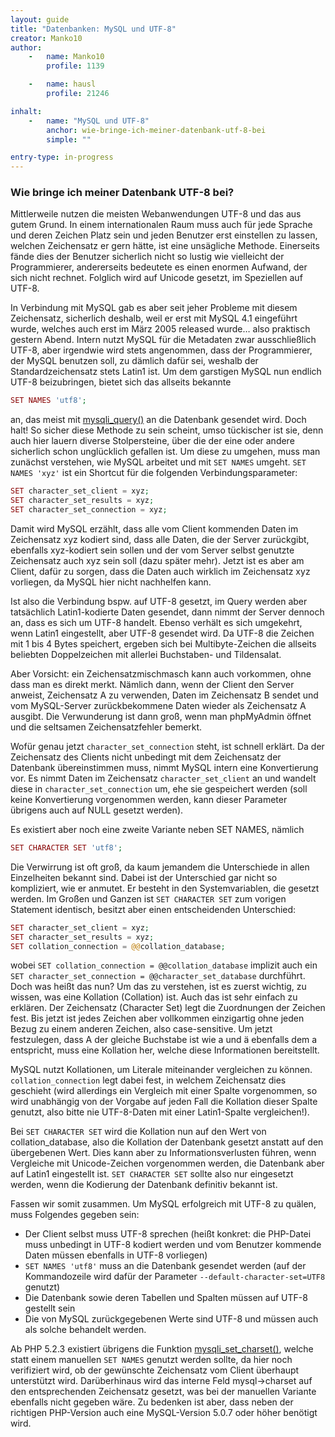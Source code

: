 ```yaml
---
layout: guide
title: "Datenbanken: MySQL und UTF-8"
creator: Manko10
author:
    -   name: Manko10
        profile: 1139

    -   name: hausl
        profile: 21246

inhalt:
    -   name: "MySQL und UTF-8"
        anchor: wie-bringe-ich-meiner-datenbank-utf-8-bei
        simple: ""

entry-type: in-progress
---
```


### Wie bringe ich meiner Datenbank UTF-8 bei?

Mittlerweile nutzen die meisten Webanwendungen UTF-8 und das aus gutem Grund. In einem internationalen Raum muss auch für jede Sprache und deren Zeichen Platz sein und jeden Benutzer erst einstellen zu lassen, welchen Zeichensatz er gern hätte, ist eine unsägliche Methode. Einerseits fände dies der Benutzer sicherlich nicht so lustig wie vielleicht der Programmierer, andererseits bedeutete es einen enormen Aufwand, der sich nicht rechnet. Folglich wird auf Unicode gesetzt, im Speziellen auf UTF-8.

In Verbindung mit MySQL gab es aber seit jeher Probleme mit diesem Zeichensatz, sicherlich deshalb, weil er erst mit MySQL 4.1 eingeführt wurde, welches auch erst im März 2005 released wurde… also praktisch gestern Abend.
Intern nutzt MySQL für die Metadaten zwar ausschließlich UTF-8, aber irgendwie wird stets angenommen, dass der Programmierer, der MySQL benutzen soll, zu dämlich dafür sei, weshalb der Standardzeichensatz stets Latin1 ist.
Um dem garstigen MySQL nun endlich UTF-8 beizubringen, bietet sich das allseits bekannte

~~~ php
SET NAMES 'utf8';
~~~

an, das meist mit [mysqli_query()](http://php.net/manual/en/mysqli.query.php) an die Datenbank gesendet wird.
Doch halt! So sicher diese Methode zu sein scheint, umso tückischer ist sie, denn auch hier lauern diverse Stolpersteine, über die der eine oder andere sicherlich schon unglücklich gefallen ist.
Um diese zu umgehen, muss man zunächst verstehen, wie MySQL arbeitet und mit `SET NAMES` umgeht.
`SET NAMES 'xyz'` ist ein Shortcut für die folgenden Verbindungsparameter:

~~~ php
SET character_set_client = xyz;
SET character_set_results = xyz;
SET character_set_connection = xyz;
~~~

Damit wird MySQL erzählt, dass alle vom Client kommenden Daten im Zeichensatz xyz kodiert sind, dass alle Daten, die der Server zurückgibt, ebenfalls xyz-kodiert sein sollen und der vom Server selbst genutzte Zeichensatz auch xyz sein soll (dazu später mehr). Jetzt ist es aber am Client, dafür zu sorgen, dass die Daten auch wirklich im Zeichensatz xyz vorliegen, da MySQL hier nicht nachhelfen kann.

Ist also die Verbindung bspw. auf UTF-8 gesetzt, im Query werden aber tatsächlich Latin1-kodierte Daten gesendet, dann nimmt der Server dennoch an, dass es sich um UTF-8 handelt. Ebenso verhält es sich umgekehrt, wenn Latin1 eingestellt, aber UTF-8 gesendet wird. Da UTF-8 die Zeichen mit 1 bis 4 Bytes speichert, ergeben sich bei Multibyte-Zeichen die allseits beliebten Doppelzeichen mit allerlei Buchstaben- und Tildensalat.

Aber Vorsicht: ein Zeichensatzmischmasch kann auch vorkommen, ohne dass man es direkt merkt. Nämlich dann, wenn der Client den Server anweist, Zeichensatz A zu verwenden, Daten im Zeichensatz B sendet und vom MySQL-Server zurückbekommene Daten wieder als Zeichensatz A ausgibt. Die Verwunderung ist dann groß, wenn man phpMyAdmin öffnet und die seltsamen Zeichensatzfehler bemerkt.

Wofür genau jetzt `character_set_connection` steht, ist schnell erklärt. Da der Zeichensatz des Clients nicht unbedingt mit dem Zeichensatz der Datenbank übereinstimmen muss, nimmt MySQL intern eine Konvertierung vor. Es nimmt Daten im Zeichensatz `character_set_client` an und wandelt diese in `character_set_connection` um, ehe sie gespeichert werden (soll keine Konvertierung vorgenommen werden, kann dieser Parameter übrigens auch auf NULL gesetzt werden).

Es existiert aber noch eine zweite Variante neben SET NAMES, nämlich

~~~ php
SET CHARACTER SET 'utf8';
~~~

Die Verwirrung ist oft groß, da kaum jemandem die Unterschiede in allen Einzelheiten bekannt sind. Dabei ist der Unterschied gar nicht so kompliziert, wie er anmutet. Er besteht in den Systemvariablen, die gesetzt werden. Im Großen und Ganzen ist `SET CHARACTER SET` zum vorigen Statement identisch, besitzt aber einen entscheidenden Unterschied:

~~~ php
SET character_set_client = xyz;
SET character_set_results = xyz;
SET collation_connection = @@collation_database;
~~~

wobei `SET collation_connection = @@collation_database` implizit auch ein `SET character_set_connection = @@character_set_database` durchführt. Doch was heißt das nun? Um das zu verstehen, ist es zuerst wichtig, zu wissen, was eine Kollation (Collation) ist. Auch das ist sehr einfach zu erklären. Der Zeichensatz (Character Set) legt die Zuordnungen der Zeichen fest. Bis jetzt ist jedes Zeichen aber vollkommen einzigartig ohne jeden Bezug zu einem anderen Zeichen, also case-sensitive. Um jetzt festzulegen, dass A der gleiche Buchstabe ist wie a und ä ebenfalls dem a entspricht, muss eine Kollation her, welche diese Informationen bereitstellt.

MySQL nutzt Kollationen, um Literale miteinander vergleichen zu können. `collation_connection` legt dabei fest, in welchem Zeichensatz dies geschieht (wird allerdings ein Vergleich mit einer Spalte vorgenommen, so wird unabhängig von der Vorgabe auf jeden Fall die Kollation dieser Spalte genutzt, also bitte nie UTF-8-Daten mit einer Latin1-Spalte vergleichen!).

Bei `SET CHARACTER SET` wird die Kollation nun auf den Wert von collation_database, also die Kollation der Datenbank gesetzt anstatt auf den übergebenen Wert.
Dies kann aber zu Informationsverlusten führen, wenn Vergleiche mit Unicode-Zeichen vorgenommen werden, die Datenbank aber auf Latin1 eingestellt ist. `SET CHARACTER SET` sollte also nur eingesetzt werden, wenn die Kodierung der Datenbank definitiv bekannt ist.

Fassen wir somit zusammen. Um MySQL erfolgreich mit UTF-8 zu quälen, muss Folgendes gegeben sein:

- Der Client selbst muss UTF-8 sprechen (heißt konkret: die PHP-Datei muss unbedingt in UTF-8 kodiert werden und vom Benutzer kommende Daten müssen ebenfalls in UTF-8 vorliegen) 
- `SET NAMES 'utf8'` muss an die Datenbank gesendet werden (auf der Kommandozeile wird dafür der Parameter `--default-character-set=UTF8` genutzt) 
- Die Datenbank sowie deren Tabellen und Spalten müssen auf UTF-8 gestellt sein 
- Die von MySQL zurückgegebenen Werte sind UTF-8 und müssen auch als solche behandelt werden.  
  
  
Ab PHP 5.2.3 existiert übrigens die Funktion [mysqli_set_charset()](http://php.net/manual/de/mysqli.set-charset.php), welche statt einem manuellen `SET NAMES` genutzt werden sollte, da hier noch verifiziert wird, ob der gewünschte Zeichensatz vom Client überhaupt unterstützt wird. Darüberhinaus wird das interne Feld mysql->charset auf den entsprechenden Zeichensatz gesetzt, was bei der manuellen Variante ebenfalls nicht gegeben wäre.
Zu bedenken ist aber, dass neben der richtigen PHP-Version auch eine MySQL-Version 5.0.7 oder höher benötigt wird.

